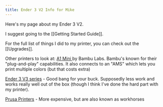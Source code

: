 ```yaml
---
title: Ender 3 V2 Info for Mike
---
```


Here's my page about my Ender 3 V2.

I suggest going to the [[Getting Started Guide]].

For the full list of things I did to my printer, you can check out the [[Upgrades]].

Other printers to look at:
[A1 Mini ](https://us.store.bambulab.com/products/a1-mini) by Bambu Labs. Bambu's known for their "plug-and-play" capabilities. It also connects to an "AMS" which lets you print multiple colors (but that costs extra)

[Ender 3 V3 series](https://store.creality.com/collections/ender-series-3d-printer?spm=..product_fafd7f3c-344b-4298-b2dd-7e2a361430ad.breadcrumbs_1.1&spm_prev=..product_accf228c-979f-450e-90b4-4d88e008979f.nav_link_store_1.1) - Good bang for your buck. Supposedly less work and works really well out of the box (though I think I've done the hard part with my printer).

[Prusa Printers](https://www.prusa3d.com/category/3d-printers/) - More expensive, but are also known as workhorses


